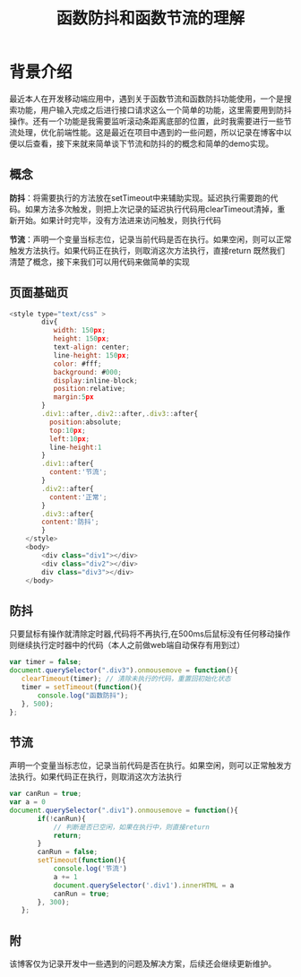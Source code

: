 ﻿---
title: 函数防抖和函数节流的理解
---

# 背景介绍
最近本人在开发移动端应用中，遇到关于函数节流和函数防抖功能使用，一个是搜索功能，用户输入完成之后进行接口请求这么一个简单的功能，这里需要用到防抖操作。还有一个功能是我需要监听滚动条距离底部的位置，此时我需要进行一些节流处理，优化前端性能。这是最近在项目中遇到的一些问题，所以记录在博客中以便以后查看，接下来就来简单谈下节流和防抖的的概念和简单的demo实现。


## 概念


**防抖**：将需要执行的方法放在setTimeout中来辅助实现。延迟执行需要跑的代码。如果方法多次触发，则把上次记录的延迟执行代码用clearTimeout清掉，重新开始。如果计时完毕，没有方法进来访问触发，则执行代码

**节流**：声明一个变量当标志位，记录当前代码是否在执行。如果空闲，则可以正常触发方法执行。如果代码正在执行，则取消这次方法执行，直接return
既然我们清楚了概念，接下来我们可以用代码来做简单的实现
## 页面基础页
```javascript 
<style type="text/css" >
		div{
		   width: 150px;
		   height: 150px;
		   text-align: center;
		   line-height: 150px;
		   color: #fff;
		   background: #000;
		   display:inline-block;
		   position:relative;
		   margin:5px
		}
		.div1::after,.div2::after,.div3::after{
		  position:absolute;
		  top:10px;
		  left:10px;
		  line-height:1
		}
		.div1::after{
		  content:'节流';
		}
		.div2::after{
		  content:'正常';
		}
		.div3::after{
		content:'防抖';
		}
	</style>
	<body>
		<div class="div1"></div>
		<div class="div2"></div>
		div class="div3"></div>
	</body>
```
## 防抖
 只要鼠标有操作就清除定时器,代码将不再执行,在500ms后鼠标没有任何移动操作则继续执行定时器中的代码（本人之前做web端自动保存有用到过）
 ```javascript 
var timer = false;
document.querySelector(".div3").onmousemove = function(){
	clearTimeout(timer); // 清除未执行的代码，重置回初始化状态
	timer = setTimeout(function(){
		console.log("函数防抖");
	}, 500);
};
```
## 节流
声明一个变量当标志位，记录当前代码是否在执行。如果空闲，则可以正常触发方法执行。如果代码正在执行，则取消这次方法执行
 ```javascript 
var canRun = true;
var a = 0
document.querySelector(".div1").onmousemove = function(){
		if(!canRun){
			// 判断是否已空闲，如果在执行中，则直接return
			return;
		}
		canRun = false;
		setTimeout(function(){
			console.log('节流')
			a += 1
			document.querySelector('.div1').innerHTML = a 
			canRun = true;
		}, 300);
	};
```
## 附
该博客仅为记录开发中一些遇到的问题及解决方案，后续还会继续更新维护。
